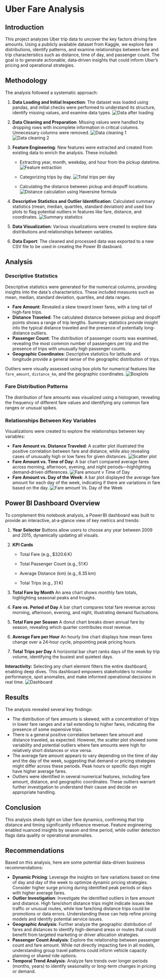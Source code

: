 # Uber Fare Analysis

## Introduction

This project analyzes Uber trip data to uncover the key factors driving fare amounts. Using a publicly available dataset from Kaggle, we explore fare distributions, identify patterns, and examine relationships between fare and trip characteristics such as distance, time of day, and passenger count. The goal is to generate actionable, data‑driven insights that could inform Uber’s pricing and operational strategies.

## Methodology

The analysis followed a systematic approach:

1.  **Data Loading and Initial Inspection**: The dataset was loaded using pandas, and initial checks were performed to understand its structure, identify missing values, and examine data types.
    ![Data after loading](images/Screenshot%202025-07-27%20155230.png)
2.  **Data Cleaning and Preparation**: Missing values were handled by dropping rows with incomplete information in critical columns. Unnecessary columns were removed.
    ![Data cleaning 1](images/data_cleaning.png)
    ![Data cleaning 2](images/data_cleaning2.png)

3.  **Feature Engineering**: New features were extracted and created from existing data to enrich the analysis. These included:

    - Extracting year, month, weekday, and hour from the pickup datetime.
      ![Feature extraction](images/Screenshot%202025-07-27%20161534.png)

    - Categorizing trips by day.
      ![Total trips per day](images/trip_day.png)

    - Calculating the distance between pickup and dropoff locations.
      ![Distance calculation using Haversine formula](images/dist_conversion.png)

4.  **Descriptive Statistics and Outlier Identification**: Calculated summary statistics (mean, median, quartiles, standard deviation) and used box plots to flag potential outliers in features like fare, distance, and coordinates.
    ![Summary statistics](images/Screenshot%202025-07-27%20161534.png)
5.  **Data Visualization**: Various visualizations were created to explore data distributions and relationships between variables.
6.  **Data Export**: The cleaned and processed data was exported to a new CSV file to be used in creating the Power BI dasboard.

## Analysis

### Descriptive Statistics

Descriptive statistics were generated for the numerical columns, providing insights into the data's characteristics. These included measures such as mean, median, standard deviation, quartiles, and data ranges.

- **Fare Amount**: Revealed a skew toward lower fares, with a long tail of high‑fare trips.
- **Distance Traveled**: The calculated distance between pickup and dropoff points shows a range of trip lengths. Summary statistics provide insight into the typical distance traveled and the presence of potentially long-distance outliers.
- **Passenger Count**: The distribution of passenger counts was examined, revealing the most common number of passengers per trip and the presence of trips with unusually high passenger counts.
- **Geographic Coordinates**: Descriptive statistics for latitude and longitude provide a general sense of the geographic distribution of trips.

Outliers were visually assessed using box plots for numerical features like `fare_amount`, `distance_km`, and the geographic coordinates.
![Boxplots](images/Screenshot%202025-07-27%20161338.png)

### Fare Distribution Patterns

The distribution of fare amounts was visualized using a histogram, revealing the frequency of different fare values and identifying any common fare ranges or unusual spikes.

### Relationships Between Key Variables

Visualizations were created to explore the relationships between key variables:

- **Fare Amount vs. Distance Traveled**: A scatter plot illustrated the positive correlation between fare and distance, while also revealing cases of unusually high or low fares for given distances.
  ![Scatter plot](images/Screenshot%202025-07-27%20161729.png)
- **Fare Amount vs. Time of Day**: A bar chart compared average fares across morning, afternoon, evening, and night periods—highlighting demand‑driven differences.
  ![Fare amount v Time of Day](images/Screenshot%202025-07-27%20161948.png)
- **Fare Amount vs. Day of the Week**: A bar plot displayed the average fare amount for each day of the week, indicating if there are variations in fare based on the day.
  ![Fare amount Vs. Day of the Week](images/Screenshot%202025-07-27%20162155.png)

## Power BI Dashboard Overview

To complement this notebook analysis, a Power BI dashboard was built to provide an interactive, at‑a‑glance view of key metrics and trends:

1. **Year Selector**
   Buttons allow users to choose any year between 2009 and 2015, dynamically updating all visuals.

2. **KPI Cards**

   - Total Fare (e.g., $320.6 K)

   - Total Passenger Count (e.g., 51 K)

   - Average Distance (km) (e.g., 6.35 km)

   - Total Trips (e.g., 31 K)

3. **Total Fare by Month**
   An area chart shows monthly fare totals, highlighting seasonal peaks and troughs.

4. **Fare vs. Period of Day**
   A bar chart compares total fare revenue across morning, afternoon, evening, and night, illustrating demand fluctuations.

5. **Total Fare per Season**
   A donut chart breaks down annual fare by season, revealing which quarter contributes most revenue.

6. **Average Fare per Hour**
   An hourly line chart displays how mean fares change over a 24‑hour cycle, pinpointing peak pricing hours.

7. **Total Trips per Day**
   A horizontal bar chart ranks days of the week by trip volume, identifying the busiest and quietest days.

**Interactivity:** Selecting any chart element filters the entire dashboard, enabling deep dives. This dashboard empowers stakeholders to monitor performance, spot anomalies, and make informed operational decisions in real time.
![Dashboard](images/dashboard)

## Results

The analysis revealed several key findings:

- The distribution of fare amounts is skewed, with a concentration of trips in lower fare ranges and a tail extending to higher fares, indicating the presence of some expensive trips.
- There is a general positive correlation between fare amount and distance traveled, as expected. However, the scatter plot showed some variability and potential outliers where fare amounts were high for relatively short distances or vice versa.
- The average fare amount appears to vary depending on the time of day and the day of the week, suggesting that demand or pricing strategies might differ across these periods. Peak hours or specific days might have higher average fares.
- Outliers were identified in several numerical features, including fare amount, distance, and geographic coordinates. These outliers warrant further investigation to understand their cause and decide on appropriate handling.

## Conclusion

This analysis sheds light on Uber fare dynamics, confirming that trip distance and timing significantly influence revenue. Feature engineering enabled nuanced insights by season and time period, while outlier detection flags data quality or operational anomalies.

## Recommendations

Based on this analysis, here are some potential data-driven business recommendations:

- **Dynamic Pricing**: Leverage the insights on fare variations based on time of day and day of the week to optimize dynamic pricing strategies. Consider higher surge pricing during identified peak periods or days with higher average fares.
- **Outlier Investigation**: Investigate the identified outliers in fare amount and distance. High fare/short distance trips might indicate issues like traffic or unusual routes, while low fare/long distance trips could be promotions or data errors. Understanding these can help refine pricing models and identify potential service issues.
- **Geographic Analysis**: Further analyze the geographic distribution of fares and distances to identify high-demand areas or routes that could benefit from targeted marketing or driver allocation strategies.
- **Passenger Count Analysis**: Explore the relationship between passenger count and fare amount. While not directly impacting fare in all models, understanding group travel patterns could inform vehicle capacity planning or shared ride options.
- **Temporal Trend Analysis**: Analyze fare trends over longer periods (months, years) to identify seasonality or long-term changes in pricing or demand.

